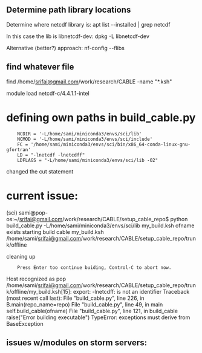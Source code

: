
## Determine path library locations

Determine where netcdf library is: 
apt list --installed | grep netcdf

In this case the lib is libnetcdf-dev:
dpkg -L libnetcdf-dev

Alternative (better?) approach: 
nf-config --flibs

## find whatever file
find /home/srifai@gmail.com/work/research/CABLE -name "*.ksh"

module load netcdf-c/4.4.1.1-intel

# defining own paths in build_cable.py
        NCDIR = '-L/home/sami/miniconda3/envs/sci/lib'
        NCMOD = '-L/home/sami/miniconda3/envs/sci/include'
        FC = '/home/sami/miniconda3/envs/sci/bin/x86_64-conda-linux-gnu-gfortran'
        LD = "-lnetcdf -lnetcdff"
        LDFLAGS = "-L/home/sami/miniconda3/envs/sci/lib -O2"

changed the cut statement


# current issue:
(sci) sami@pop-os:~/srifai@gmail.com/work/research/CABLE/setup_cable_repo$ python build_cable.py
-L/home/sami/miniconda3/envs/sci/lib
my_build.ksh
ofname exists
starting build cable
my_build.ksh
/home/sami/srifai@gmail.com/work/research/CABLE/setup_cable_repo/trunk/offline

cleaning up


        Press Enter too continue buiding, Control-C to abort now.


Host recognized as pop
/home/sami/srifai@gmail.com/work/research/CABLE/setup_cable_repo/trunk/offline/my_build.ksh[15]: export: -lnetcdff: is not an identifier
Traceback (most recent call last):
  File "build_cable.py", line 226, in <module>
    B.main(repo_name=repo)
  File "build_cable.py", line 49, in main
    self.build_cable(ofname)
  File "build_cable.py", line 121, in build_cable
    raise("Error building executable")
TypeError: exceptions must derive from BaseException

## issues w/modules on storm servers:
